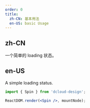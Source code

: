 ```yaml
---
order: 0
title:
  zh-CN: 基本用法
  en-US: basic Usage
---
```


## zh-CN

一个简单的 loading 状态。

## en-US

A simple loading status.

```jsx
import { Spin } from 'dcloud-design';

ReactDOM.render(<Spin />, mountNode);
```
